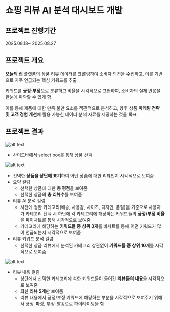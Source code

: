 # 쇼핑 리뷰 AI 분석 대시보드 개발

   
## 프로젝트 진행기간 
2025.08.18~ 2025.08.27

## 프로젝트 개요
**오늘의 집** 플랫폼의 상품 리뷰 데이터를 크롤링하여 소비자 의견을 수집하고, 이를 기반으로 자주 언급되는 핵심 키워드를 추출

키워드를 **긍정·부정**으로 분류하고 비율을 시각적으로 표현하여, 소비자의 실제 반응을 한눈에 파악할 수 있게 함 

이를 통해 제품에 대한 만족·불만 요소를 객관적으로 분석하고, 향후 상품 **마케팅 전략 및 고객 경험 개선**에 활용 가능한 데이터 분석 자료를 제공하는 것을 목표

## 프로젝트 결과

![alt text](<image (5).png>)

- 사이드바에서 select box를 통해 상품 선택

![alt text](<image (6).png>)

- 선택한 **상품을 상단에 표기**하여 어떤 상품에 대한 리뷰인지 시각적으로 보여줌
- 요약 컬럼
    - 선택한 상품에 대한 **총 평점**을 보여줌
    - 선택한 상품의 **총 리뷰수**를 보여줌
- 리뷰 AI 분석 컬럼
    - 사전에 정한 카테고리(배송, 사용감, 사이즈, 디자인, 품질)을 기준으로 사용자가 카테고리 선택 시 하단에 각 카테고리에 해당하는 키워드들의 **긍정/부정 비율**을 파이차트를 통해 시각적으로 보여줌
    - 카테고리에 해당하는 **키워드들 중 상위 3개**를 바차트를 통해 어떤 키워드가 많이 언급되는지 시각적으로 보여줌
- 리뷰 키워드 분석 컬럼
    - 선택한 상품 리뷰에서 분석된 카테고리 상관없이 **키워드들 중 상위 10**개를 시각적으로 보여줌

![alt text](<image (7).png>)

- 리뷰 내용 컬럼
    - 상단에서 선택한 카테고리에 속한 키워드들이 들어간 **리뷰들의 내용**을 시각적으로 보여줌
    - **최신 리뷰 5개**만 보여줌
    - 리뷰 내용에서 긍정/부정 키워드에 해당하는 부분을 시각적으로 보여주기 위해서 긍정-파랑, 부정-빨강으로 하이라이팅을 함
